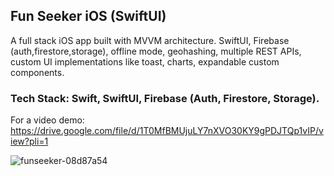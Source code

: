 ## Fun Seeker iOS (SwiftUI)

A full stack iOS app built with MVVM architecture. SwiftUI, Firebase (auth,firestore,storage), offline mode, geohashing, multiple REST APIs, custom UI implementations like toast, charts, expandable custom components. 

### Tech Stack: Swift, SwiftUI, Firebase (Auth, Firestore, Storage). 

For a video demo: https://drive.google.com/file/d/1T0MfBMUjuLY7nXVO30KY9gPDJTQp1vIP/view?pli=1


![funseeker-08d87a54](https://github.com/ChrisMKocabas/FunSeeker/assets/75855099/9efb4219-bf00-4a41-8aa7-1d2c865ee667)

